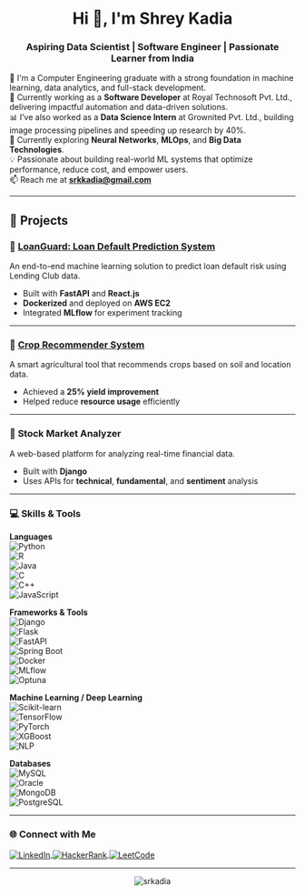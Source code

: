 <h1 align="center">Hi 👋, I'm Shrey Kadia</h1>
<h3 align="center">Aspiring Data Scientist | Software Engineer | Passionate Learner from India</h3>

🚀 I'm a Computer Engineering graduate with a strong foundation in machine learning, data analytics, and full-stack development.  
🔭 Currently working as a **Software Developer** at Royal Technosoft Pvt. Ltd., delivering impactful automation and data-driven solutions.  
📊 I’ve also worked as a **Data Science Intern** at Grownited Pvt. Ltd., building image processing pipelines and speeding up research by 40%.  
🌱 Currently exploring **Neural Networks**, **MLOps**, and **Big Data Technologies**.  
💡 Passionate about building real-world ML systems that optimize performance, reduce cost, and empower users.  
📫 Reach me at **srkkadia@gmail.com**

---

## 🚀 Projects

### 🔹 [**LoanGuard: Loan Default Prediction System**](https://www.github.com/srkadia/LoanGuard)  
An end-to-end machine learning solution to predict loan default risk using Lending Club data.  
- Built with **FastAPI** and **React.js**  
- **Dockerized** and deployed on **AWS EC2**  
- Integrated **MLflow** for experiment tracking  

---

### 🔹 [**Crop Recommender System**](https://www.github.com/srkadia/CRS)  
A smart agricultural tool that recommends crops based on soil and location data.  
- Achieved a **25% yield improvement**  
- Helped reduce **resource usage** efficiently  

---

### 🔹 **Stock Market Analyzer**  
A web-based platform for analyzing real-time financial data.  
- Built with **Django**  
- Uses APIs for **technical**, **fundamental**, and **sentiment** analysis  

---

### 💻 Skills & Tools

**Languages**  
![Python](https://img.shields.io/badge/Python-3776AB?style=for-the-badge&logo=python&logoColor=white)  
![R](https://img.shields.io/badge/R-276DC3?style=for-the-badge&logo=r&logoColor=white)  
![Java](https://img.shields.io/badge/Java-007396?style=for-the-badge&logo=java&logoColor=white)  
![C](https://img.shields.io/badge/C-00599C?style=for-the-badge&logo=c&logoColor=white)  
![C++](https://img.shields.io/badge/C++-00599C?style=for-the-badge&logo=c%2B%2B&logoColor=white)  
![JavaScript](https://img.shields.io/badge/JavaScript-F7DF1E?style=for-the-badge&logo=javascript&logoColor=black)

**Frameworks & Tools**  
![Django](https://img.shields.io/badge/Django-092E20?style=for-the-badge&logo=django&logoColor=white)  
![Flask](https://img.shields.io/badge/Flask-000000?style=for-the-badge&logo=flask&logoColor=white)  
![FastAPI](https://img.shields.io/badge/FastAPI-009688?style=for-the-badge&logo=fastapi&logoColor=white)  
![Spring Boot](https://img.shields.io/badge/SpringBoot-6DB33F?style=for-the-badge&logo=spring-boot&logoColor=white)  
![Docker](https://img.shields.io/badge/Docker-2496ED?style=for-the-badge&logo=docker&logoColor=white)  
![MLflow](https://img.shields.io/badge/MLflow-2C5BCC?style=for-the-badge&logo=dataiku&logoColor=white)  
![Optuna](https://img.shields.io/badge/Optuna-1565C0?style=for-the-badge&logo=optuna&logoColor=white)

**Machine Learning / Deep Learning**  
![Scikit-learn](https://img.shields.io/badge/Scikit--learn-F7931E?style=for-the-badge&logo=scikit-learn&logoColor=white)  
![TensorFlow](https://img.shields.io/badge/TensorFlow-FF6F00?style=for-the-badge&logo=tensorflow&logoColor=white)  
![PyTorch](https://img.shields.io/badge/PyTorch-EE4C2C?style=for-the-badge&logo=pytorch&logoColor=white)  
![XGBoost](https://img.shields.io/badge/XGBoost-AA2D2D?style=for-the-badge&logo=hackerrank&logoColor=white)  
![NLP](https://img.shields.io/badge/NLP-7B16FF?style=for-the-badge&logo=spacy&logoColor=white)

**Databases**  
![MySQL](https://img.shields.io/badge/MySQL-005C84?style=for-the-badge&logo=mysql&logoColor=white)  
![Oracle](https://img.shields.io/badge/Oracle-F80000?style=for-the-badge&logo=oracle&logoColor=white)  
![MongoDB](https://img.shields.io/badge/MongoDB-4EA94B?style=for-the-badge&logo=mongodb&logoColor=white)  
![PostgreSQL](https://img.shields.io/badge/PostgreSQL-316192?style=for-the-badge&logo=postgresql&logoColor=white)

---

### 🌐 Connect with Me

<p align="left">
  <a href="https://linkedin.com/in/srkadia" target="blank">
    <img align="center" src="https://img.shields.io/badge/LinkedIn-0A66C2?style=for-the-badge&logo=linkedin&logoColor=white" alt="LinkedIn"/>
  </a>
  <a href="https://www.hackerrank.com/codersrk" target="blank">
    <img align="center" src="https://img.shields.io/badge/HackerRank-2EC866?style=for-the-badge&logo=hackerrank&logoColor=white" alt="HackerRank"/>
  </a>
  <a href="https://leetcode.com/shrey_rk" target="blank">
    <img align="center" src="https://img.shields.io/badge/LeetCode-FFA116?style=for-the-badge&logo=leetcode&logoColor=black" alt="LeetCode"/>
  </a>
</p>


---

<p align="center">
  <img src="https://github-readme-stats.vercel.app/api/top-langs?username=srkadia&show_icons=true&theme=dark&locale=en&layout=compact" alt="srkadia" />
</p>

